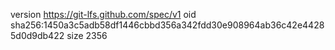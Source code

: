 version https://git-lfs.github.com/spec/v1
oid sha256:1450a3c5adb58df1446cbbd356a342fdd30e908964ab36c42e44285d0d9db422
size 2356
